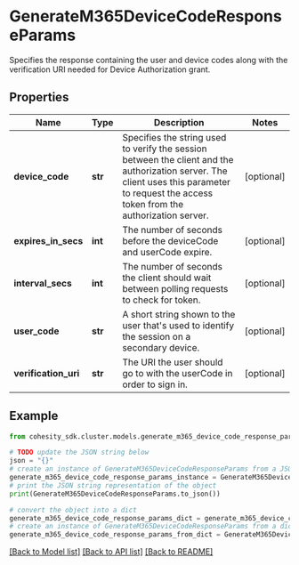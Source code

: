 # GenerateM365DeviceCodeResponseParams

Specifies the response containing the user and device codes along with the verification URI needed for Device Authorization grant.

## Properties

Name | Type | Description | Notes
------------ | ------------- | ------------- | -------------
**device_code** | **str** | Specifies the string used to verify the session between the client and the authorization server. The client uses this parameter to request the access token from the authorization server. | [optional] 
**expires_in_secs** | **int** | The number of seconds before the deviceCode and userCode expire. | [optional] 
**interval_secs** | **int** | The number of seconds the client should wait between polling requests to check for token. | [optional] 
**user_code** | **str** | A short string shown to the user that&#39;s used to identify the session on a secondary device. | [optional] 
**verification_uri** | **str** | The URI the user should go to with the userCode in order to sign in. | [optional] 

## Example

```python
from cohesity_sdk.cluster.models.generate_m365_device_code_response_params import GenerateM365DeviceCodeResponseParams

# TODO update the JSON string below
json = "{}"
# create an instance of GenerateM365DeviceCodeResponseParams from a JSON string
generate_m365_device_code_response_params_instance = GenerateM365DeviceCodeResponseParams.from_json(json)
# print the JSON string representation of the object
print(GenerateM365DeviceCodeResponseParams.to_json())

# convert the object into a dict
generate_m365_device_code_response_params_dict = generate_m365_device_code_response_params_instance.to_dict()
# create an instance of GenerateM365DeviceCodeResponseParams from a dict
generate_m365_device_code_response_params_from_dict = GenerateM365DeviceCodeResponseParams.from_dict(generate_m365_device_code_response_params_dict)
```
[[Back to Model list]](../README.md#documentation-for-models) [[Back to API list]](../README.md#documentation-for-api-endpoints) [[Back to README]](../README.md)


